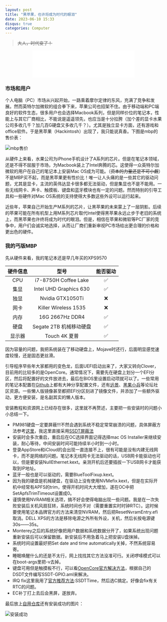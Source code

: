 ```yaml
---
layout: post
title: "黑苹果，也许将成为时代的眼泪"
date: 2023-06-10 15:33
disqus: true
categories: Computer
---
```


> ~~大人，时代变了！~~

<center>
  <iframe frameborder="no" border="0" marginwidth="0" marginheight="0" width=330 height=86 src="//music.163.com/outchain/player?type=2&id=2075896544&auto=1&height=66"></iframe>
</center>


### 市场和用户

个人电脑（PC）市场从兴起开始，一路乘着摩尔定律的东风，充满了竞争和发展。然而英特尔加微软的组合拳下来，苹果公司也招架不住。由于移动端和PC端良好的软件生态，很多用户也会选择Macbook系列，但是同样价位的笔记本，性能上与其它厂商相比，不能说是遥遥领先，也应当是十分拉胯（加个差的显卡水果公司多收几千？加几百G硬盘又多收几千？）。尤其是独立显卡方面，还有游戏和office软件。于是黑苹果（Hackintosh）出现了，我只能说真香。下图是mbp的售价表：

![mbp售价](../../../../assets/images/mbp_price.jpg)



从硬件上来看，水果公司为iPhone手机设计了A系列的芯片。但是在笔记本领域，还是不得不屈服于市场，为Macbook装上了Intel奔腾的芯。这使得一众英特尔加微软的用户在自己的笔记本上安装Mac OS成为可能。（~~资本的力量还是不可小觑~~）不是MBP买不起，而是黑苹果更有性价比！唯一让人头痛的是一些其它的驱动问题，尤其是显卡，主流的英伟达显卡很多都无法驱动，但是集显也不是不能用。一些无线网卡、声卡、触摸板、键盘和蓝牙模块也有一定的问题。然而特别的引导工具和一些硬件对Mac OS系统的支持使得大多数这些外设可以运行起来。



近些年，苹果自己开始生产M系列的芯片，让黑苹果的未来蒙上了一层阴影。后续的苹果可能在所有机型上用M系列芯片取代Intel使得黑苹果永远止步于老旧的系统上，而黑苹果也许终将成为时代的眼泪。但是，相信在苹果和微软等PC厂家的竞争中，用户们会诚实地选择，从而让厂商们重新审视PC市场给出更合理的价格和更出色的硬件。



### 我的丐版MBP

先从硬件来看，我的笔记本还是早几年买的XPS9570

| 硬件信息 |          型号           | 能否驱动 |
| :------: | :---------------------: | :------: |
|   CPU    |  i7-8750H Coffee Lake   |    ✅     |
|   集显   | Intel UHD Graphics 630  |    ✅     |
|   独显   |    Nvidia GTX1050Ti     |    ❌     |
|   网卡   |  Killer Wireless 1535   |    ❌     |
|   内存   |     16G 2667Hz DDR4     |    ✅     |
|   硬盘   | Segate 2TB 机械移动硬盘 |    ✅     |
|  显示器  |      Touch 4K 夏普      |    ✅     |

因为容量的问题，我把系统装在了移动硬盘上，Mojave时还行，后面明显感觉速度较慢，还是固态更丝滑。

引导程序早些年大家都用的变色龙，后面UEFI启动出来了，大家又转向Clover，目前用的比较多的是OpenCore。通常情况下，需要先在硬盘上划分一个EFI分区，然后将配置好的文件放进去，最后在BIOS里设置启动项就可以了。一些常用的笔记本配置在[Github](https://www.github.com)上都有大神分享配置文件，还有[远景](https://www.pcbeta.com)、[黑果小兵](https://blog.daliansky.net)等论坛社区资源。一些懒人版镜像甚至都把EFI分区刻进了镜像文件，并添加了一些额外驱动，更方便安装，是名副其实的懒人版本。

安装教程和资源网上已经存在很多，这里就不再赘述，主要把一些安装时的问题小小总结一下。

- PM981硬盘一定要屏蔽!!!不然会遇到系统不稳定常常崩溃的问题，具体屏蔽方法参考[这里](https://hpglw.com/pm981-evo970plus-hackintosh-fix-1.html)，我这里直接采用[SSDT屏蔽法](https://apple.sqlsec.com/6-%E5%AE%9E%E7%94%A8%E5%A7%BF%E5%8A%BF/6-8.html)
- 安装时会多次重启，重启后在OC选择界面记得选择mac OS Installer来继续安装，耐心等待，中间安装时间可能持续半小时到一小时。
- 登录AppStore和iCloud的会出现一直连接不上，很有可能是没有内建无线网卡，而不是网络的问题。笔记本无线网卡无法驱动的话，USB网卡能驱动也可以，但是要安装NullEthernet.kext。亲测开机后还要插拔一下USB网卡才能获取到IP地址。
- 蓝牙一般也是可以驱动的，需要BlueToolFixup.kext。
- 因为我的硬盘是机械硬盘，在驱动上没有使用NVMefix.kext，但是在实际开机中经常有APFS的trim，使得开机时间大大增加，遂在OC中把SetApfsTrimTimeout设置成0。
- 谨慎使用NVRAM相关选项，搞不好会使得电脑出现一些问题。我是在一次失败安装后关机风扇狂转，系统时间也不对（需要重置实时时钟RTC）。这时候要使用笔记本品牌官方的方法来清空NVRAM，然后把ResetNvramEntry.efi取消。DELL XPS的方法是移除电源之外所有外设，关机，然后长按电源键30s——35s。
- Monterey之后的系统好像把用户数据和系统数据分开了，如果系统出现问题重新安装后可以保留数据。新安装后不用急着马上把安装U盘抹掉。
- 系统时间设置最好把Set date and time automatically关掉，不然系统容易寄。
- 睡眠唤醒什么的还是不太行，网上找找其它方法没准可行。关闭啰嗦模式可以在boot-args里把-v去掉。
- 键盘可用但是触摸板不行，可以看[OpenCore官方解决方法](https://dortania.github.io/OpenCore-Install-Guide/troubleshooting/extended/kernel-issues.html#keyboard-works-but-trackpad-does-not)，根据自己的DSDT文件编写SSDT-GPIO.aml来解决。
- IRQ fix这里我用了[官方推荐方法](https://dortania.github.io/Getting-Started-With-ACPI/Universal/irq.html):SSDTTime，然后选C搞定。好像会fix有关RTC的问题。
- EC补丁打上去后会黑屏，遂放弃。

最后放上[自用仓库](https://github.com/marktube/XPS9570-Hackintosh-OC)还有安装成功的图片：

![安装成功](../../../../assets/images/IMG_7106.JPG)

